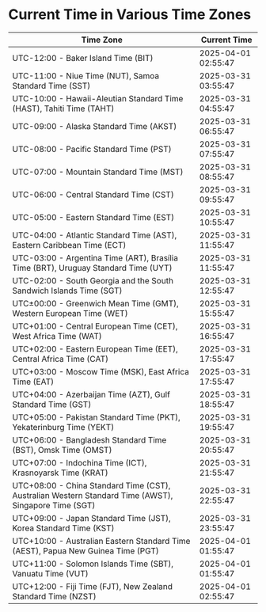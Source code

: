 # Current Time in Various Time Zones

| Time Zone | Current Time |
|-----------|--------------|
| UTC-12:00 - Baker Island Time (BIT) | 2025-04-01 02:55:47 |
| UTC-11:00 - Niue Time (NUT), Samoa Standard Time (SST) | 2025-03-31 03:55:47 |
| UTC-10:00 - Hawaii-Aleutian Standard Time (HAST), Tahiti Time (TAHT) | 2025-03-31 04:55:47 |
| UTC-09:00 - Alaska Standard Time (AKST) | 2025-03-31 06:55:47 |
| UTC-08:00 - Pacific Standard Time (PST) | 2025-03-31 07:55:47 |
| UTC-07:00 - Mountain Standard Time (MST) | 2025-03-31 08:55:47 |
| UTC-06:00 - Central Standard Time (CST) | 2025-03-31 09:55:47 |
| UTC-05:00 - Eastern Standard Time (EST) | 2025-03-31 10:55:47 |
| UTC-04:00 - Atlantic Standard Time (AST), Eastern Caribbean Time (ECT) | 2025-03-31 11:55:47 |
| UTC-03:00 - Argentina Time (ART), Brasília Time (BRT), Uruguay Standard Time (UYT) | 2025-03-31 11:55:47 |
| UTC-02:00 - South Georgia and the South Sandwich Islands Time (SGT) | 2025-03-31 12:55:47 |
| UTC±00:00 - Greenwich Mean Time (GMT), Western European Time (WET) | 2025-03-31 15:55:47 |
| UTC+01:00 - Central European Time (CET), West Africa Time (WAT) | 2025-03-31 16:55:47 |
| UTC+02:00 - Eastern European Time (EET), Central Africa Time (CAT) | 2025-03-31 17:55:47 |
| UTC+03:00 - Moscow Time (MSK), East Africa Time (EAT) | 2025-03-31 17:55:47 |
| UTC+04:00 - Azerbaijan Time (AZT), Gulf Standard Time (GST) | 2025-03-31 18:55:47 |
| UTC+05:00 - Pakistan Standard Time (PKT), Yekaterinburg Time (YEKT) | 2025-03-31 19:55:47 |
| UTC+06:00 - Bangladesh Standard Time (BST), Omsk Time (OMST) | 2025-03-31 20:55:47 |
| UTC+07:00 - Indochina Time (ICT), Krasnoyarsk Time (KRAT) | 2025-03-31 21:55:47 |
| UTC+08:00 - China Standard Time (CST), Australian Western Standard Time (AWST), Singapore Time (SGT) | 2025-03-31 22:55:47 |
| UTC+09:00 - Japan Standard Time (JST), Korea Standard Time (KST) | 2025-03-31 23:55:47 |
| UTC+10:00 - Australian Eastern Standard Time (AEST), Papua New Guinea Time (PGT) | 2025-04-01 01:55:47 |
| UTC+11:00 - Solomon Islands Time (SBT), Vanuatu Time (VUT) | 2025-04-01 01:55:47 |
| UTC+12:00 - Fiji Time (FJT), New Zealand Standard Time (NZST) | 2025-04-01 02:55:47 |
